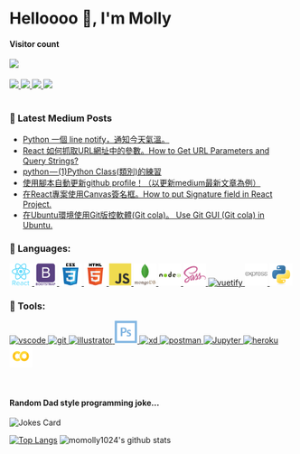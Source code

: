 <h1 >Helloooo 👋, I'm Molly</h1>

<div > 
  <h4>Visitor count</h4>
  <img src="https://profile-counter.glitch.me/momolly1024/count.svg" />
</div>

<br>

<div > 
 
  <a href="https://molly1024.medium.com/" target="_blank">
      <img src="https://img.shields.io/badge/medium-%2312100E.svg?&style=for-the-badge&logo=medium&logoColor=white" />
  </a>
    
  <a href="mailto:momolly1024@gmail.com">
      <img src="https://img.shields.io/badge/-mail-red?style=for-the-badge&logo=gmail&logoColor=white"/>
  </a>

  <a href="https://reurl.cc/ogLrDl" target="_blank">
      <img src="https://img.shields.io/badge/-resume-green?style=for-the-badge&logo=gitlab&logoColor=white"/>
  </a>
  
  <a href="https://momolly1024.github.io/momolly1024/" target="_blank">
      <img src="https://img.shields.io/badge/My%20Website-blue?style=for-the-badge"/>
  </a>

</div>

<br>

<div> 
 <h3 >📝 Latest Medium Posts</h3>

<!-- BLOG-POST-LIST:START -->
- [Python 一個 line notify，通知今天氣溫。](https://molly1024.medium.com/python-%E4%B8%80%E5%80%8B-line-notify-%E9%80%9A%E7%9F%A5%E4%BB%8A%E5%A4%A9%E6%B0%A3%E6%BA%AB-a7e6fdb08543?source=rss-a56684c76423------2)
- [React 如何抓取URL網址中的參數。How to Get URL Parameters and Query Strings?](https://molly1024.medium.com/react-%E5%A6%82%E4%BD%95%E6%8A%93%E5%8F%96url%E7%B6%B2%E5%9D%80%E4%B8%AD%E7%9A%84%E5%8F%83%E6%95%B8-how-to-get-params-in-url-f8902a4256ca?source=rss-a56684c76423------2)
- [python — &lpar;1&rpar;Python Class&lpar;類別&rpar;的練習](https://molly1024.medium.com/python-1-python-class-%E9%A1%9E%E5%88%A5-%E7%9A%84%E7%B7%B4%E7%BF%92-c181599a5866?source=rss-a56684c76423------2)
- [使用腳本自動更新github profile！（以更新medium最新文章為例）](https://molly1024.medium.com/%E4%BD%BF%E7%94%A8%E8%85%B3%E6%9C%AC%E8%87%AA%E5%8B%95%E6%9B%B4%E6%96%B0github-profile-%E4%BB%A5%E6%9B%B4%E6%96%B0medium%E6%9C%80%E6%96%B0%E6%96%87%E7%AB%A0%E7%82%BA%E4%BE%8B-b625dd6fa935?source=rss-a56684c76423------2)
- [在React專案使用Canvas簽名框。How to put Signature field in React Project.](https://molly1024.medium.com/%E5%9C%A8react%E5%B0%88%E6%A1%88%E4%BD%BF%E7%94%A8canvas%E7%B0%BD%E5%90%8D%E6%A1%86-how-to-put-signature-field-in-react-project-9ad70a91541?source=rss-a56684c76423------2)
- [在Ubuntu環境使用Git版控軟體&lpar;Git cola&rpar;。 Use Git GUI &lpar;Git cola&rpar; in Ubuntu.](https://molly1024.medium.com/%E5%9C%A8ubuntu%E7%92%B0%E5%A2%83%E4%BD%BF%E7%94%A8git%E7%89%88%E6%8E%A7%E8%BB%9F%E9%AB%94-git-cola-use-git-gui-git-cola-in-ubuntu-7b60b4ff8618?source=rss-a56684c76423------2)
<!-- BLOG-POST-LIST:END -->


 

</div>

<div >

  <h3 >🔧 Languages:</h3>
  <p > 
    <a href="https://reactjs.org/" target="_blank"> 
      <img src="https://raw.githubusercontent.com/devicons/devicon/master/icons/react/react-original-wordmark.svg" alt="react" width="40" height="40"/> </a> 
    <a href="https://getbootstrap.com" target="_blank"> 
      <img src="https://raw.githubusercontent.com/devicons/devicon/master/icons/bootstrap/bootstrap-plain-wordmark.svg" alt="bootstrap" width="40" height="40"/> </a> 
    <a href="https://www.w3schools.com/css/" target="_blank"> 
      <img src="https://raw.githubusercontent.com/devicons/devicon/master/icons/css3/css3-original-wordmark.svg" alt="css3" width="40" height="40"/> </a>
    <a href="https://www.w3.org/html/" target="_blank"> 
      <img src="https://raw.githubusercontent.com/devicons/devicon/master/icons/html5/html5-original-wordmark.svg" alt="html5" width="40" height="40"/> </a>
    <a href="https://developer.mozilla.org/en-US/docs/Web/JavaScript" target="_blank"> 
      <img src="https://raw.githubusercontent.com/devicons/devicon/master/icons/javascript/javascript-original.svg" alt="javascript" width="40" height="40"/> </a> 
    <a href="https://www.mongodb.com/" target="_blank"> 
      <img src="https://raw.githubusercontent.com/devicons/devicon/master/icons/mongodb/mongodb-original-wordmark.svg" alt="mongodb" width="40" height="40"/> </a> 
    <a href="https://nodejs.org" target="_blank"> 
      <img src="https://raw.githubusercontent.com/devicons/devicon/master/icons/nodejs/nodejs-original-wordmark.svg" alt="nodejs" width="40" height="40"/> </a>
    <a href="https://sass-lang.com" target="_blank"> 
      <img src="https://raw.githubusercontent.com/devicons/devicon/master/icons/sass/sass-original.svg" alt="sass" width="40" height="40"/> </a> 
    <a href="https://vuetifyjs.com/en/" target="_blank"> 
      <img src="https://bestofjs.org/logos/vuetify.svg" alt="vuetify" width="40" height="40"/> </a> 
    <a href="https://expressjs.com" target="_blank"> 
      <img src="https://raw.githubusercontent.com/devicons/devicon/master/icons/express/express-original-wordmark.svg" 
      alt="express" width="40" height="40"/> </a> 
    <a href="https://www.python.org" target="_blank"> 
      <img src="https://raw.githubusercontent.com/devicons/devicon/master/icons/python/python-original.svg" alt="python" width="40" height="40"/> </a>    
  </p>
  
  <h3 >🔧 Tools:</h3>
    <p > 
    <a href="https://code.visualstudio.com/" target="_blank"> 
      <img src="https://upload.wikimedia.org/wikipedia/commons/9/9a/Visual_Studio_Code_1.35_icon.svg" alt="vscode" width="40" height="40"/> </a>
       <a href="https://git-scm.com/" target="_blank"> 
      <img src="https://www.vectorlogo.zone/logos/git-scm/git-scm-icon.svg" alt="git" width="40" height="40"/> </a> 
      <a href="https://www.adobe.com/in/products/illustrator.html" target="_blank">   
      <img src="https://www.vectorlogo.zone/logos/adobe_illustrator/adobe_illustrator-icon.svg" alt="illustrator" width="40" height="40"/> </a>
       <a href="https://www.photoshop.com/en" target="_blank"> 
      <img src="https://raw.githubusercontent.com/devicons/devicon/master/icons/photoshop/photoshop-line.svg" alt="photoshop" width="40" height="40"/> </a>
      <a href="https://www.adobe.com/products/xd.html" target="_blank"> 
      <img src="https://cdn.worldvectorlogo.com/logos/adobe-xd.svg" alt="xd" width="40" height="40"/> </a>
      <a href="https://postman.com" target="_blank"> 
      <img src="https://www.vectorlogo.zone/logos/getpostman/getpostman-icon.svg" alt="postman" width="40" height="40"/> </a> 
    <a href="https://jupyter.org/" target="_blank"> 
      <img src="https://upload.wikimedia.org/wikipedia/commons/3/38/Jupyter_logo.svg" alt="Jupyter" width="40" height="40"/> </a>
      <a href="https://heroku.com" target="_blank"> 
      <img src="https://www.vectorlogo.zone/logos/heroku/heroku-icon.svg"  alt="heroku" width="40" height="40"/> </a> 
    <a href="https://colab.research.google.com/" target="_blank"> 
      <img src="img/colab.svg" alt="colab" width="40" height="40"/> </a>
  </p>

  
  
 <br>
 
  <h4>Random Dad style programming joke...</h4>
  <img src="https://readme-jokes.vercel.app/api?theme=react" alt="Jokes Card" />
 <br>
  
  [![Top Langs](https://github-readme-stats.vercel.app/api/top-langs/?username=momolly1024&theme=prussian&show_icons=true&layout=compact)](https://github.com/momolly1024/github-readme-stats)
  ![momolly1024's github stats](https://github-readme-stats.vercel.app/api?username=momolly1024&theme=prussian&show_icons=true)

</div>
